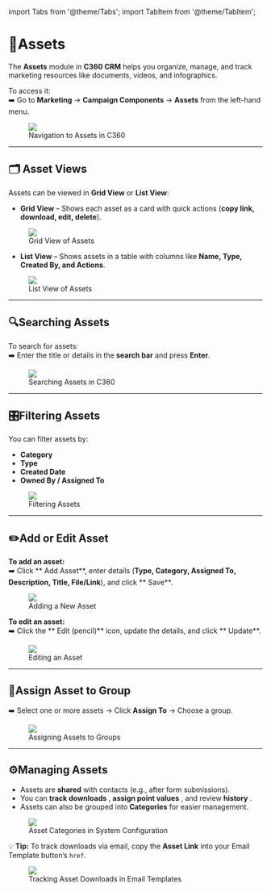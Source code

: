 import Tabs from '@theme/Tabs';
import TabItem from '@theme/TabItem';

# **📂Assets** 

The **Assets** module in **C360 CRM** helps you organize, manage, and track marketing resources like documents, videos, and infographics.

To access it:  
➡️ Go to **Marketing** → **Campaign Components** → **Assets** from the left-hand menu.

<figure>
  <img src="media/image1.png" style={{width:"100%", maxWidth:"650px"}} />
  <figcaption>Navigation to Assets in C360</figcaption>
</figure>

---

 ## 🗂️ Asset Views

 Assets can be viewed in **Grid View** or **List View**:

<Tabs>

  <TabItem value="grid" label="🔲 Grid View" default>

  - **Grid View** – Shows each asset as a card with quick actions (**copy link, download, edit, delete**).

  <figure>
    <img src="media/image2.png" style={{width:"100%", maxWidth:"650px"}} />
    <figcaption> Grid View of Assets</figcaption>
  </figure>

  </TabItem>

  <TabItem value="list" label="📜 List View">

  - **List View** – Shows assets in a table with columns like **Name, Type, Created By, and Actions**.

  <figure>
    <img src="media/image2b.png" style={{width:"100%", maxWidth:"650px"}} />
    <figcaption> List View of Assets</figcaption>
  </figure>

  </TabItem>
  
</Tabs>


---

## 🔍Searching  Assets 

To search for assets:  
➡️ Enter the title or details in the **search bar** and press **Enter**.  

<figure>
  <img src="media/image4.png" style={{width:"100%", maxWidth:"650px"}} />
  <figcaption>Searching Assets in C360</figcaption>
</figure>

---

## 🎛️Filtering Assets

You can filter assets by:  
- **Category**   
- **Type**   
- **Created Date**   
- **Owned By / Assigned To**  

<figure>
  <img src="media/image5.png" style={{width:"100%", maxWidth:"650px"}} />
  <figcaption>Filtering Assets</figcaption>
</figure>

---

## ✏️Add or Edit Asset

**To add an asset:**  
➡️ Click ** Add Asset**, enter details (**Type, Category, Assigned To, Description, Title, File/Link**), and click ** Save**.  

<figure>
  <img src="media/image6.png" style={{width:"100%", maxWidth:"650px"}} />
  <figcaption> Adding a New Asset</figcaption>
</figure>

**To edit an asset:**  
➡️ Click the ** Edit (pencil)** icon, update the details, and click ** Update**.  

<figure>
  <img src="media/image2c.png" style={{width:"100%", maxWidth:"600px"}} />
  <figcaption> Editing an Asset</figcaption>
</figure>

---

## 👥Assign Asset to Group 

➡️ Select one or more assets → Click **Assign To** → Choose a group.  

<figure>
  <img src="media/image9.png" style={{width:"100%", maxWidth:"650px"}} />
  <figcaption> Assigning Assets to Groups</figcaption>
</figure>

---

## ⚙️Managing Assets 

- Assets are **shared**  with contacts (e.g., after form submissions).  
- You can **track downloads** , **assign point values** , and review **history** .  
- Assets can also be grouped into **Categories**  for easier management.  

<figure>
  <img src="media/image10.png" style={{width:"100%", maxWidth:"650px"}} />
  <figcaption> Asset Categories in System Configuration</figcaption>
</figure>

💡 **Tip:** To track downloads via email, copy the **Asset Link**  into your Email Template button’s `href`.  

<figure>
  <img src="media/image11.png" style={{width:"100%", maxWidth:"650px"}} />
  <figcaption> Tracking Asset Downloads in Email Templates</figcaption>
</figure>


